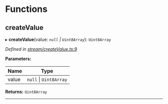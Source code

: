 

# Functions

<a id="createvalue"></a>

##  createValue

▸ **createValue**(value: *`null` \| `Uint8Array`*): `Uint8Array`

*Defined in [stream/createValue.ts:9](https://github.com/polkadot-js/common/blob/a98151c/packages/trie-codec/src/stream/createValue.ts#L9)*

**Parameters:**

| Name | Type |
| ------ | ------ |
| value | `null` \| `Uint8Array` |

**Returns:** `Uint8Array`

___

